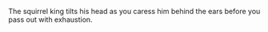 The squirrel king tilts his head as you caress him behind
the ears before you pass out with exhaustion.
